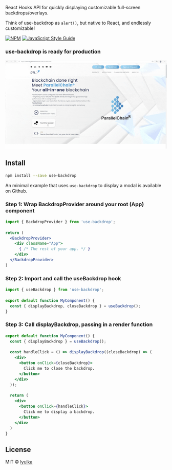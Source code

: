 React Hooks API for quickly displaying customizable full-screen backdrops/overlays.

Think of use-backdrop as `alert()`, but native to React, and endlessly customizable!

[![NPM](https://img.shields.io/npm/v/use-backdrop.svg)](https://www.npmjs.com/package/use-backdrop) [![JavaScript Style Guide](https://img.shields.io/badge/code_style-standard-brightgreen.svg)](https://standardjs.com)

### use-backdrop is ready for production

![gif of use-backdrop](https://raw.githubusercontent.com/lyulka/use-backdrop/master/use-backdrop-demo-compressed.gif)

## Install

```bash
npm install --save use-backdrop
```

An minimal example that uses `use-backdrop` to display a modal is available on Github.

### Step 1: Wrap BackdropProvider around your root (App) component

```jsx
import { BackdropProvider } from 'use-backdrop';
 
return (
  <BackdropProvider>
    <div className="App">
      { /* The rest of your app. */ }
    </div>
  </BackdropProvider>
)
```

### Step 2: Import and call the useBackdrop hook

```jsx
import { useBackdrop } from 'use-backdrop';
 
export default function MyComponent() {
  const { displayBackdrop, closeBackdrop } = useBackdrop();
}
```


### Step 3: Call displayBackdrop, passing in a render function
```jsx
export default function MyComponent() {
  const { displayBackdrop } = useBackdrop();
 
  const handleClick = () => displayBackdrop((closeBackdrop) => (
    <div>
      <button onClick={closeBackdrop}>
        Click me to close the backdrop.
      </button>
    </div>
  ));
 
  return (
    <div>
      <button onClick={handleClick}>
        Click me to display a backdrop.
      </button>
    </div>
  )
}
```

## License

MIT © [lyulka](https://github.com/lyulka)
